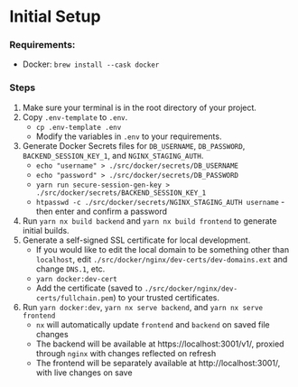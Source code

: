 # Initial Setup

### Requirements:

-   Docker: `brew install --cask docker`

### Steps

1. Make sure your terminal is in the root directory of your project.
2. Copy `.env-template` to `.env`.
    - `cp .env-template .env`
    - Modify the variables in `.env` to your requirements.
3. Generate Docker Secrets files for `DB_USERNAME`, `DB_PASSWORD`, `BACKEND_SESSION_KEY_1`, and `NGINX_STAGING_AUTH`.
    - `echo "username" > ./src/docker/secrets/DB_USERNAME`
    - `echo "password" > ./src/docker/secrets/DB_PASSWORD`
    - `yarn run secure-session-gen-key > ./src/docker/secrets/BACKEND_SESSION_KEY_1`
    - `htpasswd -c ./src/docker/secrets/NGINX_STAGING_AUTH username` - then enter and confirm a password
4. Run `yarn nx build backend` and `yarn nx build frontend` to generate initial builds.
5. Generate a self-signed SSL certificate for local development.
    - If you would like to edit the local domain to be something other than `localhost`, edit `./src/docker/nginx/dev-certs/dev-domains.ext` and change `DNS.1`, etc.
    - `yarn docker:dev-cert`
    - Add the certificate (saved to `./src/docker/nginx/dev-certs/fullchain.pem`) to your trusted certificates.
6. Run `yarn docker:dev`, `yarn nx serve backend`, and `yarn nx serve frontend`
    - `nx` will automatically update `frontend` and `backend` on saved file changes
    - The backend will be available at https://localhost:3001/v1/, proxied through `nginx` with changes reflected on refresh
    - The frontend will be separately available at http://localhost:3001/, with live changes on save
